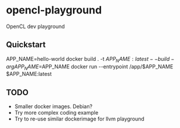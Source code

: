 # opencl-playground
OpenCL dev playground


## Quickstart

APP_NAME=hello-world
docker build . -t $APP_NAME:latest --build-arg APP_NAME=$APP_NAME
docker run --entrypoint /app/$APP_NAME $APP_NAME:latest


## TODO
- Smaller docker images. Debian?
- Try more complex coding example
- Try to re-use similar dockerimage for llvm playground